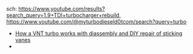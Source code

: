 sch: https://www.youtube.com/results?search_query=1.9+TDI+turbocharger+rebuild, https://www.youtube.com/@myturbodieseld0tcom/search?query=turbo

- [How a VNT turbo works with diassembly and DIY repair of sticking vanes](https://youtu.be/o1Hvt2b7PL0)
- 
